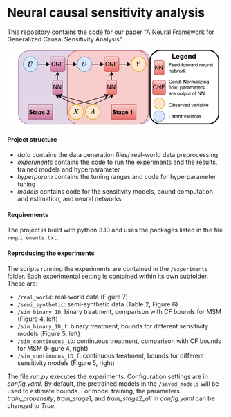 # Neural causal sensitivity analysis

This repository contains the code for our paper "A Neural Framework for Generalized Causal Sensitivity Analysis".

![Plot Intuition](media/architecture.png)


#### Project structure 
- *data* contains the data generation files/ real-world data preprocessing
- *experiments* contains the code to run the experiments and the results, trained models and hyperparameter
- *hyperparam* contains the tuning ranges and code for hyperparameter tuning
- *models* contains code for the sensitivity models, bound computation and estimation, and neural networks


#### Requirements
The project is build with python 3.10 and uses the packages listed in the file `requirements.txt`. 

#### Reproducing the experiments
The scripts running the experiments are contained in the `/experiments` folder. Each experimental setting is contained within its own subfolder. These are:
- `/real_world`: real-world data (Figure 7)
- `/semi_synthetic`: semi-synthetic data (Table 2, Figure 6)
- `/sim_binary_1D`: binary treatment, comparison with CF bounds for MSM (Figure 4, left)
- `/sim_binary_1D_f`: binary treatment, bounds for different sensitivity models (Figure 5, left)
- `/sim_continuous_1D`: continuous treatment, comparison with CF bounds for MSM (Figure 4, right)
- `/sim_continuous_1D_f`: continuous treatment, bounds for different sensitivity models (Figure 5, right)

The file *run.py* executes the experiments. Configuration settings are in *config.yaml*. By default, the pretrained models in the `/saved_models` will be used to estimate bounds. For model training, the parameters *train_propensity*, *train_stage1*, and *train_stage2_all*  in *config.yaml* can be changed to *True*.
